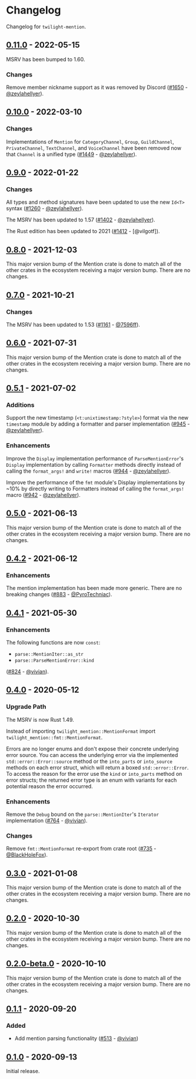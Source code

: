 # Changelog

Changelog for `twilight-mention`.

## [0.11.0] - 2022-05-15

MSRV has been bumped to 1.60.

### Changes

Remove member nickname support as it was removed by Discord
([#1650] - [@zeylahellyer]).

[#1650]: https://github.com/twilight-rs/twilight/pull/1650

## [0.10.0] - 2022-03-10

### Changes

Implementations of `Mention` for `CategoryChannel`, `Group`, `GuildChannel`,
`PrivateChannel`, `TextChannel`, and `VoiceChannel` have been removed now that
`Channel` is a unified type ([#1449] - [@zeylahellyer]).

[#1449]: https://github.com/twilight-rs/twilight/pull/1449

## [0.9.0] - 2022-01-22

### Changes

All types and method signatures have been updated to use the new `Id<T>` syntax
([#1260] - [@zeylahellyer]).

The MSRV has been updated to 1.57 ([#1402] - [@zeylahellyer]).

The Rust edition has been updated to 2021 ([#1412] - [@vilgotf]).

[#1260]: https://github.com/twilight-rs/twilight/pull/1260
[#1402]: https://github.com/twilight-rs/twilight/pull/1402
[#1412]: https://github.com/twilight-rs/twilight/pull/1412

## [0.8.0] - 2021-12-03

This major version bump of the Mention crate is done to match all of the
other crates in the ecosystem receiving a major version bump. There are
no changes.

## [0.7.0] - 2021-10-21

### Changes

The MSRV has been updated to 1.53 ([#1161] - [@7596ff]).

[#1161]: https://github.com/twilight-rs/twilight/pull/1161

## [0.6.0] - 2021-07-31

This major version bump of the Mention crate is done to match all of the
other crates in the ecosystem receiving a major version bump.  There are
no changes.

## [0.5.1] - 2021-07-02

### Additions

Support the new timestamp (`<t:unixtimestamp:?style>`) format via the new
`timestamp` module by adding a formatter and parser implementation
([#945] - [@zeylahellyer]).

### Enhancements

Improve the `Display` implementation performance of `ParseMentionError`'s
`Display` implementation by calling `Formatter` methods directly instead of
calling the `format_args!` and `write!` macros ([#944] - [@zeylahellyer]).

Improve the performance of the `fmt` module's Display implementations by
~10% by directly writing to Formatters instead of calling the `format_args!`
macro ([#942] - [@zeylahellyer]).

[#945]: https://github.com/twilight-rs/twilight/pull/945
[#944]: https://github.com/twilight-rs/twilight/pull/944
[#942]: https://github.com/twilight-rs/twilight/pull/942

## [0.5.0] - 2021-06-13

This major version bump of the Mention crate is done to match all of the other
crates in the ecosystem receiving a major version bump. There are no changes.

## [0.4.2] - 2021-06-12

### Enhancements

The mention implementation has been made more generic. There are no breaking
changes ([#883] - [@PyroTechniac]).

[#883]: https://github.com/twilight-rs/twilight/pull/883

## [0.4.1] - 2021-05-30

### Enhancements

The following functions are now `const`:

- `parse::MentionIter::as_str`
- `parse::ParseMentionError::kind`

([#824] - [@vivian]).

[#824]: https://github.com/twilight-rs/twilight/pull/824

## [0.4.0] - 2020-05-12

### Upgrade Path

The MSRV is now Rust 1.49.

Instead of importing `twilight_mention::MentionFormat` import
`twilight_mention::fmt::MentionFormat`.

Errors are no longer enums and don't expose their concrete underlying error
source. You can access the underlying error via the implemented
`std::error::Error::source` method or the `into_parts` or `into_source` methods
on each error struct, which will return a boxed `std::error::Error`. To access
the reason for the error use the `kind` or `into_parts` method on error structs;
the returned error type is an enum with variants for each potential reason the
error occurred.

### Enhancements

Remove the `Debug` bound on the `parse::MentionIter`'s `Iterator` implementation
([#764] - [@vivian]).

### Changes

Remove `fmt::MentionFormat` re-export from crate root
([#735] - [@BlackHoleFox]).

[#764]: https://github.com/twilight-rs/twilight/pull/764
[#735]: https://github.com/twilight-rs/twilight/pull/735

## [0.3.0] - 2021-01-08

This major version bump of the Mention crate is done to match all of the other
crates in the ecosystem receiving a major version bump. There are no changes.

## [0.2.0] - 2020-10-30

This major version bump of the Mention crate is done to match all of the other
crates in the ecosystem receiving a major version bump. There are no changes.

## [0.2.0-beta.0] - 2020-10-10

This major version bump of the Mention crate is done to match all of the other
crates in the ecosystem receiving a major version bump. There are no changes.

## [0.1.1] - 2020-09-20

### Added

- Add mention parsing functionality ([#513] - [@vivian])

## [0.1.0] - 2020-09-13

Initial release.

[@7596ff]: https://github.com/7596ff
[@BlackHoleFox]: https://github.com/BlackHoleFox
[@PyroTechniac]: https://github.com/PyroTechniac
[@vivian]: https://github.com/vivian
[@zeylahellyer]: https://github.com/zeylahellyer

[#513]: https://github.com/twilight-rs/twilight/pull/513

[0.11.0]: https://github.com/twilight-rs/twilight/releases/tag/mention-0.11.0
[0.10.0]: https://github.com/twilight-rs/twilight/releases/tag/mention-0.10.0
[0.9.0]: https://github.com/twilight-rs/twilight/releases/tag/mention-0.9.0
[0.8.0]: https://github.com/twilight-rs/twilight/releases/tag/mention-0.8.0
[0.7.0]: https://github.com/twilight-rs/twilight/releases/tag/mention-0.7.0
[0.6.0]: https://github.com/twilight-rs/twilight/releases/tag/mention-0.6.0
[0.5.1]: https://github.com/twilight-rs/twilight/releases/tag/mention-0.5.1
[0.5.0]: https://github.com/twilight-rs/twilight/releases/tag/mention-0.5.0
[0.4.2]: https://github.com/twilight-rs/twilight/releases/tag/mention-0.4.2
[0.4.1]: https://github.com/twilight-rs/twilight/releases/tag/mention-0.4.1
[0.4.0]: https://github.com/twilight-rs/twilight/releases/tag/mention-0.4.0
[0.3.0]: https://github.com/twilight-rs/twilight/releases/tag/mention-v0.3.0
[0.2.0]: https://github.com/twilight-rs/twilight/releases/tag/mention-v0.2.0
[0.2.0-beta.0]: https://github.com/twilight-rs/twilight/releases/tag/mention-v0.2.0-beta.0
[0.1.1]: https://github.com/twilight-rs/twilight/releases/tag/mention-v0.1.1
[0.1.0]: https://github.com/twilight-rs/twilight/releases/tag/v0.1.0
